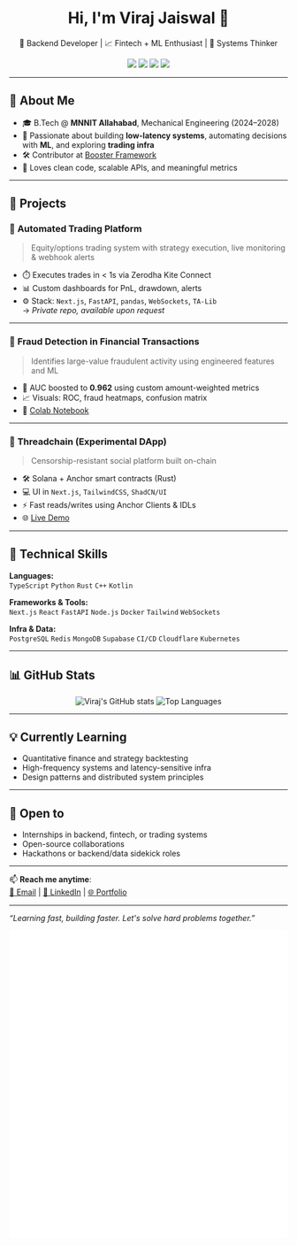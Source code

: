 <h1 align="center">Hi, I'm Viraj Jaiswal 👋</h1>

<p align="center">
  🚀 Backend Developer | 📈 Fintech + ML Enthusiast | 🧠 Systems Thinker  
</p>

<p align="center">
  <a href="https://leetcode.com/u/virajjai/"><img src="https://img.shields.io/badge/LeetCode-virajjai-orange?style=flat-square&logo=LeetCode&logoColor=white"/></a>
  <a href="https://www.linkedin.com/in/virajjaiswal72/"><img src="https://img.shields.io/badge/LinkedIn-VirajJaiswal-blue?style=flat-square&logo=LinkedIn&logoColor=white"/></a>
  <a href="mailto:jaiswalviraj72005@email.com"><img src="https://img.shields.io/badge/Email-jaiswalviraj72005@email.com-red?style=flat-square&logo=Gmail&logoColor=white"/></a>
  <a href="https://virajjai.github.io/personal-portfolio"><img src="https://img.shields.io/badge/Portfolio-virajjai.github.io-green?style=flat-square&logo=Google-Chrome&logoColor=white"/></a>
</p>

---

## 💼 About Me

- 🎓 B.Tech @ **MNNIT Allahabad**, Mechanical Engineering (2024–2028)
- 🧠 Passionate about building **low-latency systems**, automating decisions with **ML**, and exploring **trading infra**
- 🛠 Contributor at [Booster Framework](https://github.com/boostercloud/booster)
- 💬 Loves clean code, scalable APIs, and meaningful metrics

---

## 🚀 Projects

### 🔹 **Automated Trading Platform**
> Equity/options trading system with strategy execution, live monitoring & webhook alerts  
- ⏱️ Executes trades in < 1s via Zerodha Kite Connect  
- 📊 Custom dashboards for PnL, drawdown, alerts  
- ⚙️ Stack: `Next.js`, `FastAPI`, `pandas`, `WebSockets`, `TA-Lib`  
→ *Private repo, available upon request*

---

### 🔹 **Fraud Detection in Financial Transactions**
> Identifies large-value fraudulent activity using engineered features and ML  
- 🧠 AUC boosted to **0.962** using custom amount-weighted metrics  
- 📈 Visuals: ROC, fraud heatmaps, confusion matrix  
- 📁 [Colab Notebook](https://colab.research.google.com/drive/1Ix0cC1iJ258tKVOyhBkeEPpIfT5S5Eo7)

---

### 🔹 **Threadchain (Experimental DApp)**
> Censorship-resistant social platform built on-chain  
- 🛠 Solana + Anchor smart contracts (Rust)  
- 💻 UI in `Next.js`, `TailwindCSS`, `ShadCN/UI`  
- ⚡ Fast reads/writes using Anchor Clients & IDLs  
- 🌐 [Live Demo](https://threadchain.netlify.app)

---

## 🧠 Technical Skills

**Languages:**  
`TypeScript` `Python` `Rust` `C++` `Kotlin`  

**Frameworks & Tools:**  
`Next.js` `React` `FastAPI` `Node.js` `Docker` `Tailwind` `WebSockets`

**Infra & Data:**  
`PostgreSQL` `Redis` `MongoDB` `Supabase` `CI/CD` `Cloudflare` `Kubernetes`

---

## 📊 GitHub Stats

<p align="center">
  <img src="https://github-readme-stats.vercel.app/api?username=Virajjai&show_icons=true&theme=radical&hide=contribs" alt="Viraj's GitHub stats" width="45%"/>
  <img src="https://github-readme-stats.vercel.app/api/top-langs/?username=Virajjai&layout=compact&theme=radical" alt="Top Languages" width="45%"/>
</p>

---

## 💡 Currently Learning

- Quantitative finance and strategy backtesting  
- High-frequency systems and latency-sensitive infra  
- Design patterns and distributed system principles

---

## 🤝 Open to

- Internships in backend, fintech, or trading systems  
- Open-source collaborations  
- Hackathons or backend/data sidekick roles

---

📫 **Reach me anytime**:  
[📧 Email](mailto:jaiswalviraj72005@email.com) | [🔗 LinkedIn](https://www.linkedin.com/in/virajjaiswal72) | [🌐 Portfolio](https://virajjai.github.io/personal-portfolio)

---

_“Learning fast, building faster. Let's solve hard problems together.”_

![Metrics](https://github.com/Virajjai/Virajjai/blob/master/github-metrics.svg)

